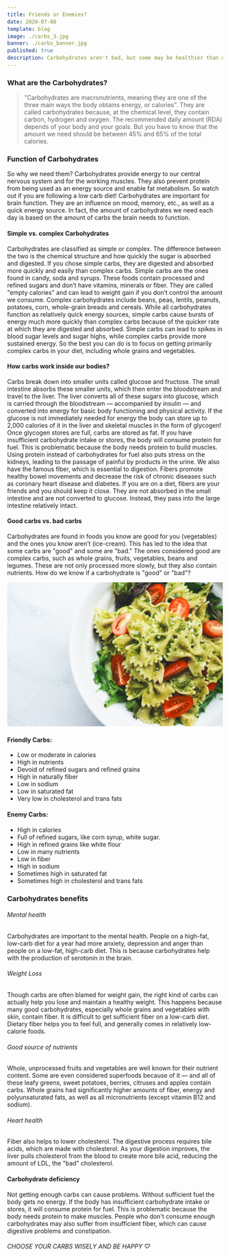 ```yaml
---
title: Friends or Enemies?
date: 2020-07-08
template: blog
image: ./carbs_3.jpg
banner: ./carbs_banner.jpg
published: true
description: Carbohydrates aren't bad, but some may be healthier than others. See why carbs are important for your health and which ones to choose.
---
```


### What are the Carbohydrates?

> "Carbohydrates are macronutrients, meaning they are one of the three main ways the body obtains energy, or calories". They are called carbohydrates because, at the chemical level, they contain carbon, hydrogen and oxygen. The recommended daily amount (RDA) depends of your body and your goals. But you have to know that the amount we need should be between 45% and 65% of the total calories.

### Function of Carbohydrates

So why we need them? Carbohydrates provide energy to our central nervous system and for the working muscles. They also prevent protein from being used as an energy source and enable fat metabolism. So watch out if you are following a low carb diet! Carbohydrates are important for brain function. They are an influence on mood, memory, etc., as well as a quick energy source. In fact, the amount of carbohydrates we need each day is based on the amount of carbs the brain needs to function.

#### Simple vs. complex Carbohydrates

Carbohydrates are classified as simple or complex. The difference between the two is the chemical structure and how quickly the sugar is absorbed and digested. If you chose simple carbs, they are digested and absorbed more quickly and easily than complex carbs. Simple carbs are the ones found in candy, soda and syrups. These foods contain processed and refined sugars and don’t have vitamins, minerals or fiber. They are called "empty calories" and can lead to weight gain if you don’t control the amount we consume. Complex carbohydrates include beans, peas, lentils, peanuts, potatoes, corn, whole-grain breads and cereals. While all carbohydrates function as relatively quick energy sources, simple carbs cause bursts of energy much more quickly than complex carbs because of the quicker rate at which they are digested and absorbed. Simple carbs can lead to spikes in blood sugar levels and sugar highs, while complex carbs provide more sustained energy. So the best you can do is to focus on getting primarily complex carbs in your diet, including whole grains and vegetables.

#### How carbs work inside our bodies?

Carbs break down into smaller units called glucose and fructose. The small intestine absorbs these smaller units, which then enter the bloodstream and travel to the liver. The liver converts all of these sugars into glucose, which is carried through the bloodstream — accompanied by insulin — and converted into energy for basic body functioning and physical activity. If the glucose is not immediately needed for energy the body can store up to 2,000 calories of it in the liver and skeletal muscles in the form of glycogen! Once glycogen stores are full, carbs are stored as fat. If you have insufficient carbohydrate intake or stores, the body will consume protein for fuel. This is problematic because the body needs protein to build muscles. Using protein instead of carbohydrates for fuel also puts stress on the kidneys, leading to the passage of painful by products in the urine. We also have the famous fiber, which is essential to digestion. Fibers promote healthy bowel movements and decrease the risk of chronic diseases such as coronary heart disease and diabetes. If you are on a diet, fibers are your friends and you should keep it close. They are not absorbed in the small intestine and are not converted to glucose. Instead, they pass into the large intestine relatively intact.

#### Good carbs vs. bad carbs

Carbohydrates are found in foods you know are good for you (vegetables) and the ones you know aren’t (ice-cream). This has led to the idea that some carbs are "good" and some are "bad." The ones considered good are complex carbs, such as whole grains, fruits, vegetables, beans and legumes. These are not only processed more slowly, but they also contain nutrients. How do we know if a carbohydrate is "good" or "bad"?

![carbs](./foto.jpg)

#### Friendly Carbs:

- Low or moderate in calories
- High in nutrients
- Devoid of refined sugars and refined grains
- High in naturally fiber
- Low in sodium
- Low in saturated fat
- Very low in cholesterol and trans fats

#### Enemy Carbs:

- High in calories
- Full of refined sugars, like corn syrup, white sugar.
- High in refined grains like white flour
- Low in many nutrients
- Low in fiber
- High in sodium
- Sometimes high in saturated fat
- Sometimes high in cholesterol and trans fats

### Carbohydrates benefits

###### Mental health

Carbohydrates are important to the mental health. People on a high-fat, low-carb diet for a year had more anxiety, depression and anger than people on a low-fat, high-carb diet. This is because carbohydrates help with the production of serotonin in the brain.

###### Weight Loss

Though carbs are often blamed for weight gain, the right kind of carbs can actually help you lose and maintain a healthy weight. This happens because many good carbohydrates, especially whole grains and vegetables with skin, contain fiber. It is difficult to get sufficient fiber on a low-carb diet. Dietary fiber helps you to feel full, and generally comes in relatively low-calorie foods.

###### Good source of nutrients

Whole, unprocessed fruits and vegetables are well known for their nutrient content. Some are even considered superfoods because of it — and all of these leafy greens, sweet potatoes, berries, citruses and apples contain carbs. Whole grains had significantly higher amounts of fiber, energy and polyunsaturated fats, as well as all micronutrients (except vitamin B12 and sodium).

###### Heart health

Fiber also helps to lower cholesterol. The digestive process requires bile acids, which are made with cholesterol. As your digestion improves, the liver pulls cholesterol from the blood to create more bile acid, reducing the amount of LDL, the "bad" cholesterol.

#### Carbohydrate deficiency

Not getting enough carbs can cause problems. Without sufficient fuel the body gets no energy. If the body has insufficient carbohydrate intake or stores, it will consume protein for fuel. This is problematic because the body needs protein to make muscles. People who don't consume enough carbohydrates may also suffer from insufficient fiber, which can cause digestive problems and constipation.

###### CHOOSE YOUR CARBS WISELY AND BE HAPPY ♡
